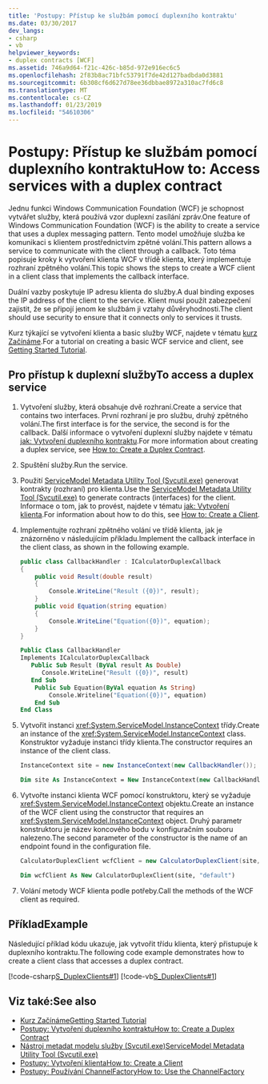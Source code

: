 ```yaml
---
title: 'Postupy: Přístup ke službám pomocí duplexního kontraktu'
ms.date: 03/30/2017
dev_langs:
- csharp
- vb
helpviewer_keywords:
- duplex contracts [WCF]
ms.assetid: 746a9d64-f21c-426c-b85d-972e916ec6c5
ms.openlocfilehash: 2f83b8ac71bfc53791f7de42d127badbda0d3881
ms.sourcegitcommit: 6b308cf6d627d78ee36dbbae8972a310ac7fd6c8
ms.translationtype: MT
ms.contentlocale: cs-CZ
ms.lasthandoff: 01/23/2019
ms.locfileid: "54610306"
---
```

# <a name="how-to-access-services-with-a-duplex-contract"></a><span data-ttu-id="38a7b-102">Postupy: Přístup ke službám pomocí duplexního kontraktu</span><span class="sxs-lookup"><span data-stu-id="38a7b-102">How to: Access services with a duplex contract</span></span>

<span data-ttu-id="38a7b-103">Jednu funkci Windows Communication Foundation (WCF) je schopnost vytvářet služby, která používá vzor duplexní zasílání zpráv.</span><span class="sxs-lookup"><span data-stu-id="38a7b-103">One feature of Windows Communication Foundation (WCF) is the ability to create a service that uses a duplex messaging pattern.</span></span> <span data-ttu-id="38a7b-104">Tento model umožňuje služba ke komunikaci s klientem prostřednictvím zpětné volání.</span><span class="sxs-lookup"><span data-stu-id="38a7b-104">This pattern allows a service to communicate with the client through a callback.</span></span> <span data-ttu-id="38a7b-105">Toto téma popisuje kroky k vytvoření klienta WCF v třídě klienta, který implementuje rozhraní zpětného volání.</span><span class="sxs-lookup"><span data-stu-id="38a7b-105">This topic shows the steps to create a WCF client in a client class that implements the callback interface.</span></span>

<span data-ttu-id="38a7b-106">Duální vazby poskytuje IP adresu klienta do služby.</span><span class="sxs-lookup"><span data-stu-id="38a7b-106">A dual binding exposes the IP address of the client to the service.</span></span> <span data-ttu-id="38a7b-107">Klient musí použít zabezpečení zajistit, že se připojí jenom ke službám ji vztahy důvěryhodnosti.</span><span class="sxs-lookup"><span data-stu-id="38a7b-107">The client should use security to ensure that it connects only to services it trusts.</span></span>

<span data-ttu-id="38a7b-108">Kurz týkající se vytvoření klienta a basic služby WCF, najdete v tématu [kurz Začínáme](../../../../docs/framework/wcf/getting-started-tutorial.md).</span><span class="sxs-lookup"><span data-stu-id="38a7b-108">For a tutorial on creating a basic WCF service and client, see [Getting Started Tutorial](../../../../docs/framework/wcf/getting-started-tutorial.md).</span></span>

## <a name="to-access-a-duplex-service"></a><span data-ttu-id="38a7b-109">Pro přístup k duplexní služby</span><span class="sxs-lookup"><span data-stu-id="38a7b-109">To access a duplex service</span></span>

1. <span data-ttu-id="38a7b-110">Vytvoření služby, která obsahuje dvě rozhraní.</span><span class="sxs-lookup"><span data-stu-id="38a7b-110">Create a service that contains two interfaces.</span></span> <span data-ttu-id="38a7b-111">První rozhraní je pro službu, druhý zpětného volání.</span><span class="sxs-lookup"><span data-stu-id="38a7b-111">The first interface is for the service, the second is for the callback.</span></span> <span data-ttu-id="38a7b-112">Další informace o vytvoření duplexní služby najdete v tématu [jak: Vytvoření duplexního kontraktu](../../../../docs/framework/wcf/feature-details/how-to-create-a-duplex-contract.md).</span><span class="sxs-lookup"><span data-stu-id="38a7b-112">For more information about creating a duplex service, see [How to: Create a Duplex Contract](../../../../docs/framework/wcf/feature-details/how-to-create-a-duplex-contract.md).</span></span>

2. <span data-ttu-id="38a7b-113">Spuštění služby.</span><span class="sxs-lookup"><span data-stu-id="38a7b-113">Run the service.</span></span>

3. <span data-ttu-id="38a7b-114">Použití [ServiceModel Metadata Utility Tool (Svcutil.exe)](../../../../docs/framework/wcf/servicemodel-metadata-utility-tool-svcutil-exe.md) generovat kontrakty (rozhraní) pro klienta.</span><span class="sxs-lookup"><span data-stu-id="38a7b-114">Use the [ServiceModel Metadata Utility Tool (Svcutil.exe)](../../../../docs/framework/wcf/servicemodel-metadata-utility-tool-svcutil-exe.md) to generate contracts (interfaces) for the client.</span></span> <span data-ttu-id="38a7b-115">Informace o tom, jak to provést, najdete v tématu [jak: Vytvoření klienta](../../../../docs/framework/wcf/how-to-create-a-wcf-client.md).</span><span class="sxs-lookup"><span data-stu-id="38a7b-115">For information about how to do this, see  [How to: Create a Client](../../../../docs/framework/wcf/how-to-create-a-wcf-client.md).</span></span>

4. <span data-ttu-id="38a7b-116">Implementujte rozhraní zpětného volání ve třídě klienta, jak je znázorněno v následujícím příkladu.</span><span class="sxs-lookup"><span data-stu-id="38a7b-116">Implement the callback interface in the client class, as shown in the following example.</span></span>

    ```csharp
    public class CallbackHandler : ICalculatorDuplexCallback
    {
        public void Result(double result)
        {
            Console.WriteLine("Result ({0})", result);
        }
        public void Equation(string equation)
        {
            Console.WriteLine("Equation({0})", equation);
        }
    }
    ```

    ```vb
    Public Class CallbackHandler
    Implements ICalculatorDuplexCallback
       Public Sub Result (ByVal result As Double)
          Console.WriteLine("Result ({0})", result)
       End Sub
        Public Sub Equation(ByVal equation As String)
            Console.Writeline("Equation({0})", equation)
        End Sub
    End Class
    ```

5. <span data-ttu-id="38a7b-117">Vytvořit instanci <xref:System.ServiceModel.InstanceContext> třídy.</span><span class="sxs-lookup"><span data-stu-id="38a7b-117">Create an instance of the <xref:System.ServiceModel.InstanceContext> class.</span></span> <span data-ttu-id="38a7b-118">Konstruktor vyžaduje instanci třídy klienta.</span><span class="sxs-lookup"><span data-stu-id="38a7b-118">The constructor requires an instance of the client class.</span></span>

    ```csharp
    InstanceContext site = new InstanceContext(new CallbackHandler());
    ```

    ```vb
    Dim site As InstanceContext = New InstanceContext(new CallbackHandler())
    ```

6. <span data-ttu-id="38a7b-119">Vytvořte instanci klienta WCF pomocí konstruktoru, který se vyžaduje <xref:System.ServiceModel.InstanceContext> objektu.</span><span class="sxs-lookup"><span data-stu-id="38a7b-119">Create an instance of the WCF client using the constructor that requires an <xref:System.ServiceModel.InstanceContext> object.</span></span> <span data-ttu-id="38a7b-120">Druhý parametr konstruktoru je název koncového bodu v konfiguračním souboru nalezeno.</span><span class="sxs-lookup"><span data-stu-id="38a7b-120">The second parameter of the constructor is the name of an endpoint found in the configuration file.</span></span>

    ```csharp
    CalculatorDuplexClient wcfClient = new CalculatorDuplexClient(site, "default");
    ```

    ```vb
    Dim wcfClient As New CalculatorDuplexClient(site, "default")
    ```

7. <span data-ttu-id="38a7b-121">Volání metody WCF klienta podle potřeby.</span><span class="sxs-lookup"><span data-stu-id="38a7b-121">Call the methods of the WCF client as required.</span></span>

## <a name="example"></a><span data-ttu-id="38a7b-122">Příklad</span><span class="sxs-lookup"><span data-stu-id="38a7b-122">Example</span></span>

<span data-ttu-id="38a7b-123">Následující příklad kódu ukazuje, jak vytvořit třídu klienta, který přistupuje k duplexního kontraktu.</span><span class="sxs-lookup"><span data-stu-id="38a7b-123">The following code example demonstrates how to create a client class that accesses a duplex contract.</span></span>

[!code-csharp[S_DuplexClients#1](../../../../samples/snippets/csharp/VS_Snippets_CFX/s_duplexclients/cs/client.cs#1)]
[!code-vb[S_DuplexClients#1](../../../../samples/snippets/visualbasic/VS_Snippets_CFX/s_duplexclients/vb/client.vb#1)]

## <a name="see-also"></a><span data-ttu-id="38a7b-124">Viz také:</span><span class="sxs-lookup"><span data-stu-id="38a7b-124">See also</span></span>

- [<span data-ttu-id="38a7b-125">Kurz Začínáme</span><span class="sxs-lookup"><span data-stu-id="38a7b-125">Getting Started Tutorial</span></span>](../../../../docs/framework/wcf/getting-started-tutorial.md)
- [<span data-ttu-id="38a7b-126">Postupy: Vytvoření duplexního kontraktu</span><span class="sxs-lookup"><span data-stu-id="38a7b-126">How to: Create a Duplex Contract</span></span>](../../../../docs/framework/wcf/feature-details/how-to-create-a-duplex-contract.md)
- [<span data-ttu-id="38a7b-127">Nástroj metadat modelu služby (Svcutil.exe)</span><span class="sxs-lookup"><span data-stu-id="38a7b-127">ServiceModel Metadata Utility Tool (Svcutil.exe)</span></span>](../../../../docs/framework/wcf/servicemodel-metadata-utility-tool-svcutil-exe.md)
- [<span data-ttu-id="38a7b-128">Postupy: Vytvoření klienta</span><span class="sxs-lookup"><span data-stu-id="38a7b-128">How to: Create a Client</span></span>](../../../../docs/framework/wcf/how-to-create-a-wcf-client.md)
- [<span data-ttu-id="38a7b-129">Postupy: Používání ChannelFactory</span><span class="sxs-lookup"><span data-stu-id="38a7b-129">How to: Use the ChannelFactory</span></span>](../../../../docs/framework/wcf/feature-details/how-to-use-the-channelfactory.md)
